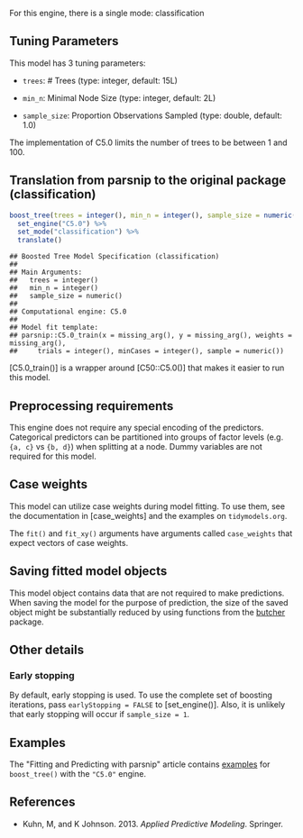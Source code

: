 


For this engine, there is a single mode: classification

## Tuning Parameters



This model has 3 tuning parameters:

- `trees`: # Trees (type: integer, default: 15L)

- `min_n`: Minimal Node Size (type: integer, default: 2L)

- `sample_size`: Proportion Observations Sampled (type: double, default: 1.0)

The implementation of C5.0 limits the number of trees to be between 1 and 100.

## Translation from parsnip to the original package (classification)


```r
boost_tree(trees = integer(), min_n = integer(), sample_size = numeric()) %>% 
  set_engine("C5.0") %>% 
  set_mode("classification") %>% 
  translate()
```

```
## Boosted Tree Model Specification (classification)
## 
## Main Arguments:
##   trees = integer()
##   min_n = integer()
##   sample_size = numeric()
## 
## Computational engine: C5.0 
## 
## Model fit template:
## parsnip::C5.0_train(x = missing_arg(), y = missing_arg(), weights = missing_arg(), 
##     trials = integer(), minCases = integer(), sample = numeric())
```

[C5.0_train()] is a wrapper around [C50::C5.0()] that makes it easier to run this model.

## Preprocessing requirements


This engine does not require any special encoding of the predictors. Categorical predictors can be partitioned into groups of factor levels (e.g. `{a, c}` vs `{b, d}`) when splitting at a node. Dummy variables are not required for this model. 

## Case weights


This model can utilize case weights during model fitting. To use them, see the documentation in [case_weights] and the examples on `tidymodels.org`. 

The `fit()` and `fit_xy()` arguments have arguments called `case_weights` that expect vectors of case weights. 

## Saving fitted model objects


This model object contains data that are not required to make predictions. When saving the model for the purpose of prediction, the size of the saved object might be substantially reduced by using functions from the [butcher](https://butcher.tidymodels.org) package.

## Other details

### Early stopping

By default, early stopping is used. To use the complete set of boosting iterations, pass `earlyStopping = FALSE` to [set_engine()]. Also, it is unlikely that early stopping will occur if `sample_size = 1`.

## Examples 

The "Fitting and Predicting with parsnip" article contains [examples](https://parsnip.tidymodels.org/articles/articles/Examples.html#boost-tree-C5.0) for `boost_tree()` with the `"C5.0"` engine.

## References

-   Kuhn, M, and K Johnson. 2013. *Applied Predictive Modeling*. Springer.
